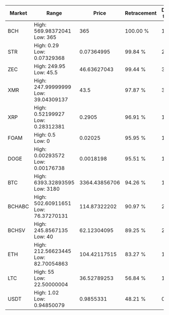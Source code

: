 | Market | Range | Price| Retracement | Doubles to 50% |
| --- | --- | --- | --- | --- |
| BCH | High: 569.98372041<br />Low: 365 | 365 | 100.00 % | 1.28 |
| STR | High: 0.29<br />Low: 0.07329368 | 0.07364995 | 99.84 % | 2.47 |
| ZEC | High: 249.95<br />Low: 45.5 | 46.63627043 | 99.44 % | 3.17 |
| XMR | High: 247.99999999<br />Low: 39.04309137 | 43.5 | 97.87 % | 3.30 |
| XRP | High: 0.52199927<br />Low: 0.28312381 | 0.2905 | 96.91 % | 1.39 |
| FOAM | High: 0.5<br />Low: 0 | 0.02025 | 95.95 % | 12.35 |
| DOGE | High: 0.00293572<br />Low: 0.00176738 | 0.0018198 | 95.51 % | 1.29 |
| BTC | High: 6393.32893595<br />Low: 3180 | 3364.43856706 | 94.26 % | 1.42 |
| BCHABC | High: 502.60911651<br />Low: 76.37270131 | 114.87322202 | 90.97 % | 2.52 |
| BCHSV | High: 245.8567135<br />Low: 40 | 62.12304095 | 89.25 % | 2.30 |
| ETH | High: 212.56623445<br />Low: 82.70054863 | 104.42117515 | 83.27 % | 1.41 |
| LTC | High: 55<br />Low: 22.50000004 | 36.52789253 | 56.84 % | 1.06 |
| USDT | High: 1.02<br />Low: 0.94850079 | 0.9855331 | 48.21 % | 0.00 |
